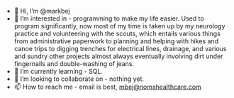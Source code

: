 - 👋 Hi, I’m @markbej
- 👀 I’m interested in - programming to make my life easier. Used to program significantly, now most of my time is taken up by my neurology practice and volunteering with the scouts, which entails various things from administrative paperwork to planning and helping with hikes and canoe trips to digging trenches for electrical lines, drainage, and various and sundry other projects almost always eventually involving dirt under fingernails and double-washing of jeans.
- 🌱 I’m currently learning - SQL.
- 💞️ I’m looking to collaborate on - nothing yet.
- 📫 How to reach me - email is best, mbej@nomshealthcare.com

<!---
markbej/markbej is a ✨ special ✨ repository because its `README.md` (this file) appears on your GitHub profile.
You can click the Preview link to take a look at your changes.
--->
